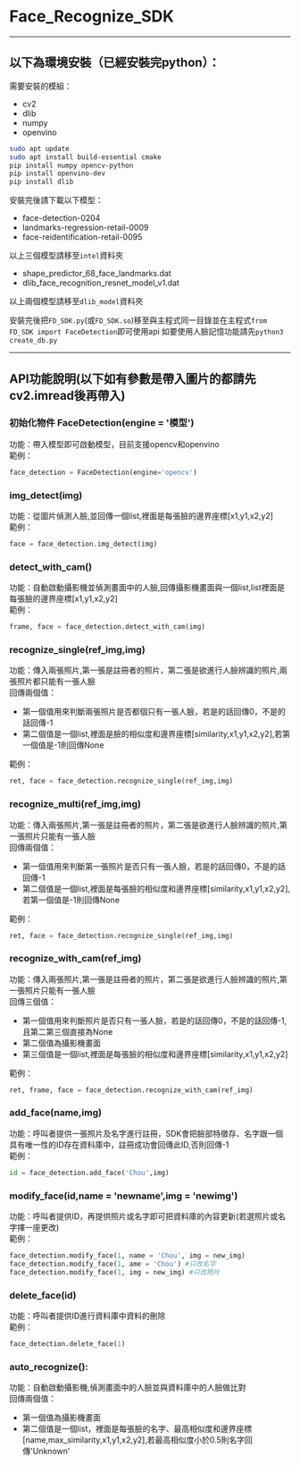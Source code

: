 # Face_Recognize_SDK
---
## 以下為環境安裝（已經安裝完python）：
需要安裝的模組：
* cv2
* dlib
* numpy
* openvino
```bash
sudo apt update
sudo apt install build-essential cmake  
pip install numpy opencv-python
pip install openvino-dev
pip install dlib
```

安裝完後請下載以下模型：
* face-detection-0204
* landmarks-regression-retail-0009
* face-reidentification-retail-0095

以上三個模型請移至`intel`資料夾
* shape_predictor_68_face_landmarks.dat
* dlib_face_recognition_resnet_model_v1.dat

以上兩個模型請移至`dlib_model`資料夾

安裝完後把`FD_SDK.py`(或`FD_SDK.so`)移至與主程式同一目錄並在主程式`from FD_SDK import FaceDetection`即可使用api
如要使用人臉記憶功能請先`python3 create_db.py`

---
## API功能說明(以下如有參數是帶入圖片的都請先cv2.imread後再帶入)
### 初始化物件 FaceDetection(engine = '模型')
功能：帶入模型即可啟動模型，目前支援opencv和openvino  
範例：
```python
face_detection = FaceDetection(engine='opencv')
```
### img_detect(img)
功能：從圖片偵測人臉,並回傳一個list,裡面是每張臉的邊界座標[x1,y1,x2,y2]  
範例：
```python
face = face_detection.img_detect(img)
```
### detect_with_cam()
功能：自動啟動攝影機並偵測畫面中的人臉,回傳攝影機畫面與一個list,list裡面是每張臉的邊界座標[x1,y1,x2,y2]  
範例：
```python
frame, face = face_detection.detect_with_cam(img)
```
### recognize_single(ref_img,img)
功能：傳入兩張照片,第一張是註冊者的照片，第二張是欲進行人臉辨識的照片,兩張照片都只能有一張人臉  
回傳兩個值：
* 第一個值用來判斷兩張照片是否都個只有一張人臉，若是的話回傳0，不是的話回傳-1
* 第二個值是一個list,裡面是臉的相似度和邊界座標[similarity,x1,y1,x2,y2],若第一個值是-1則回傳None   

範例：
```python
ret, face = face_detection.recognize_single(ref_img,img)
```
### recognize_multi(ref_img,img)
功能：傳入兩張照片,第一張是註冊者的照片，第二張是欲進行人臉辨識的照片,第一張照片只能有一張人臉  
回傳兩個值：
* 第一個值用來判斷第一張照片是否只有一張人臉，若是的話回傳0，不是的話回傳-1
* 第二個值是一個list,裡面是每張臉的相似度和邊界座標[similarity,x1,y1,x2,y2],若第一個值是-1則回傳None  

範例：
```python
ret, face = face_detection.recognize_single(ref_img,img)
```
### recognize_with_cam(ref_img)
功能：傳入兩張照片,第一張是註冊者的照片，第二張是欲進行人臉辨識的照片,第一張照片只能有一張人臉  
回傳三個值：
* 第一個值用來判斷照片是否只有一張人臉，若是的話回傳0，不是的話回傳-1,且第二第三個直接為None
* 第二個值為攝影機畫面
* 第三個值是一個list,裡面是每張臉的相似度和邊界座標[similarity,x1,y1,x2,y2]

範例：
```python
ret, frame, face = face_detection.recognize_with_cam(ref_img)
```
### add_face(name,img)
功能：呼叫者提供一張照片及名字進行註冊，SDK會把臉部特徵存、名字跟一個具有唯一性的ID存在資料庫中，註冊成功會回傳此ID,否則回傳-1  
範例：
```python
id = face_detection.add_face('Chou',img)
```
### modify_face(id,name = 'newname',img = 'newimg')
功能：呼叫者提供ID，再提供照片或名字即可把資料庫的內容更新(若選照片或名字擇一座更改)  
範例：
```python
face_detection.modify_face(1, name = 'Chou', img = new_img)
face_detection.modify_face(1, ame = 'Chou') #只改名字
face_detection.modify_face(1, img = new_img) #只改照片
```
### delete_face(id)
功能：呼叫者提供ID進行資料庫中資料的刪除  
範例：
```python
face_detection.delete_face(1)
```
### auto_recognize():
功能：自動啟動攝影機,偵測畫面中的人臉並與資料庫中的人臉做比對  
回傳兩個值：
* 第一個值為攝影機畫面
* 第二個值是一個list，裡面是每張臉的名字、最高相似度和邊界座標[name,max_similarity,x1,y1,x2,y2],若最高相似度小於0.5則名字回傳'Unknown'